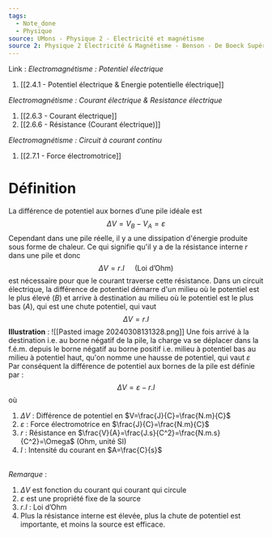 ```yaml
---
tags:
  - Note_done
  - Physique
source: UMons - Physique 2 - Electricité et magnétisme
source 2: Physique 2 Electricité & Magnétisme - Benson - De Boeck Supérieur
---
```


Link :
_Electromagnétisme : Potentiel électrique_
1. [[2.4.1 - Potentiel électrique & Energie potentielle électrique]]


_Electromagnétisme : Courant électrique & Resistance électrique_
1. [[2.6.3 - Courant électrique]]
2. [[2.6.6 - Résistance (Courant électrique)]]

_Electromagnétisme : Circuit à courant continu_
1. [[2.7.1 - Force électromotrice]]

# Définition 
La différence de potentiel aux bornes d’une pile idéale est $$\Delta V=V_B-V_A=\varepsilon$$
Cependant dans une pile réelle, il y a une dissipation d'énergie produite sous forme de chaleur. Ce qui signifie qu'il y a de la résistance interne $r$ dans une pile et donc $$\Delta V = r.I \quad\text{ (Loi d'Ohm)}$$ est nécessaire pour que le courant traverse cette résistance. Dans un circuit électrique, la différence de potentiel démarre d'un milieu où le potentiel est le plus élevé ($B$) et arrive à destination au milieu où le potentiel est le plus bas ($A$), qui est une chute potentiel, qui vaut $$\Delta V =r.I$$ 
**Illustration** : ![[Pasted image 20240308131328.png]]
Une fois arrivé à la destination i.e. au borne négatif de la pile, la charge va se déplacer dans la f.é.m. depuis le borne négatif au borne positif i.e. milieu à potentiel bas au milieu à potentiel haut, qu'on nomme une hausse de potentiel, qui vaut $\varepsilon$ 
\
Par conséquent la différence de potentiel aux bornes de la pile est définie par : $$\Delta V = \varepsilon-r.I$$ où 
1. $\Delta V$ : Différence de potentiel en $V=\frac{J}{C}=\frac{N.m}{C}$ 
2. $\varepsilon$ : Force électromotrice en $\frac{J}{C}=\frac{N.m}{C}$ 
3. $r$ : Résistance en $\frac{V}{A}=\frac{J.s}{C^2}=\frac{N.m.s}{C^2}=\Omega$ (Ohm, unité SI) 
4. $I$ : Intensité du courant en $A=\frac{C}{s}$ 


\
_Remarque_ :
1. $\Delta V$ est fonction du courant qui courant qui circule
2. $\varepsilon$ est une propriété fixe de la source 
3. $r.I$ : Loi d’Ohm
4. Plus la résistance interne est élevée, plus la chute de potentiel est importante, et moins la source est efficace.